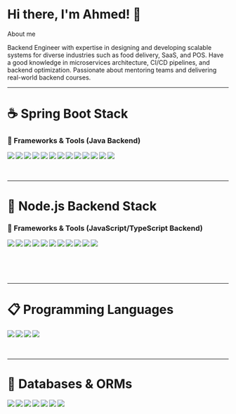 # Hi there, I'm Ahmed! 👋
About me

Backend Engineer with expertise in designing and developing scalable systems
for diverse industries such as food delivery, SaaS, and POS. Have a good knowledge in microservices
architecture, CI/CD pipelines, and backend optimization. Passionate about mentoring teams and delivering
real-world backend courses.

---

# ☕ Spring Boot Stack

### 🧰 Frameworks & Tools (Java Backend)
<img align="left" src="https://img.shields.io/badge/Spring%20Boot-6DB33F?style=for-the-badge&logo=spring-boot&logoColor=white"/>
<img align="left" src="https://img.shields.io/badge/Spring%20Framework-6DB33F?style=for-the-badge&logo=spring&logoColor=white"/>
<img align="left" src="https://img.shields.io/badge/Spring%20Security-6DB33F?style=for-the-badge&logo=spring-security&logoColor=white"/>
<img align="left" src="https://img.shields.io/badge/Spring%20Data%20JPA-6DB33F?style=for-the-badge&logo=spring&logoColor=white"/>
<img align="left" src="https://img.shields.io/badge/Hibernate-59666C?style=for-the-badge&logo=hibernate&logoColor=white"/>
<img align="left" src="https://img.shields.io/badge/OpenFeign-007396?style=for-the-badge&logo=java&logoColor=white"/>
<img align="left" src="https://img.shields.io/badge/Maven-C71A36?style=for-the-badge&logo=apachemaven&logoColor=white"/>
<img align="left" src="https://img.shields.io/badge/Gradle-02303A?style=for-the-badge&logo=gradle&logoColor=white"/>
<img align="left" src="https://img.shields.io/badge/JUnit-25A162?style=for-the-badge&logo=java&logoColor=white"/>
<img align="left" src="https://img.shields.io/badge/Mockito-9B4F96?style=for-the-badge&logo=java&logoColor=white"/>
<img align="left" src="https://img.shields.io/badge/MapStruct-5382a1?style=for-the-badge&logo=java&logoColor=white"/>
<img align="left" src="https://img.shields.io/badge/Lombok-999999?style=for-the-badge&logo=java&logoColor=white"/>
<img align="left" src="https://img.shields.io/badge/Java-ED8B00?style=for-the-badge&logo=openjdk&logoColor=white"/>

<br/><br/><br/>

---

# 🚀 Node.js Backend Stack

### 🧰 Frameworks & Tools (JavaScript/TypeScript Backend)
<img align="left" src="https://img.shields.io/badge/node.js-339933?style=for-the-badge&logo=node.js&logoColor=white"/>
<img align="left" src="https://img.shields.io/badge/Express.js-000000?style=for-the-badge&logo=express&logoColor=white"/>
<img align="left" src="https://img.shields.io/badge/NestJS-E0234E?style=for-the-badge&logo=nestjs&logoColor=white"/>
<img align="left" src="https://img.shields.io/badge/Jest-C21325?style=for-the-badge&logo=jest&logoColor=white"/>
<img align="left" src="https://img.shields.io/badge/Mocha-8D6748?style=for-the-badge&logo=mocha&logoColor=white"/>
<img align="left" src="https://img.shields.io/badge/GraphQL-E10098?style=for-the-badge&logo=graphql&logoColor=white"/>
<img align="left" src="https://img.shields.io/badge/Socket.io-010101?style=for-the-badge&logo=socket.io&logoColor=white"/>
<img align="left" src="https://img.shields.io/badge/BullMQ-D7263D?style=for-the-badge&logo=bullmq&logoColor=white"/>
<img align="left" src="https://img.shields.io/badge/gRPC-4285F4?style=for-the-badge&logo=grpc&logoColor=white"/>
<img align="left" src="https://img.shields.io/badge/Docker-2496ED?style=for-the-badge&logo=docker&logoColor=white"/>
<img align="left" src="https://img.shields.io/badge/AWS-232F3E?style=for-the-badge&logo=amazonaws&logoColor=white"/>

<br/><br/><br/><br/><br/>

---

# 📋 Programming Languages

<img align="left" src="https://img.shields.io/badge/JavaScript-F7DF1E?style=for-the-badge&logo=javascript&logoColor=black"/>
<img align="left" src="https://img.shields.io/badge/TypeScript-3178C6?style=for-the-badge&logo=typescript&logoColor=white"/>
<img align="left" src="https://img.shields.io/badge/Java-ED8B00?style=for-the-badge&logo=openjdk&logoColor=white"/>
<img align="left" src="https://img.shields.io/badge/C%23-239120?style=for-the-badge&logo=c-sharp&logoColor=white"/>

<br/><br/><br/>

---

# 💾 Databases & ORMs

<img align="left" src="https://img.shields.io/badge/PostgreSQL-316192?style=for-the-badge&logo=postgresql&logoColor=white"/>
<img align="left" src="https://img.shields.io/badge/MongoDB-4EA94B?style=for-the-badge&logo=mongodb&logoColor=white"/>
<img align="left" src="https://img.shields.io/badge/Redis-DC382D?style=for-the-badge&logo=redis&logoColor=white"/>
<img align="left" src="https://img.shields.io/badge/Amazon%20DynamoDB-4053D6?style=for-the-badge&logo=Amazon%20DynamoDB&logoColor=white"/>
<img align="left" src="https://img.shields.io/badge/Prisma-3982CE?style=for-the-badge&logo=Prisma&logoColor=white"/>
<img align="left" src="https://img.shields.io/badge/TypeORM-E83524?style=for-the-badge&logo=typeorm&logoColor=white"/>
<img align="left" src="https://img.shields.io/badge/Sequelize-52B0E7?style=for-the-badge&logo=sequelize&logoColor=white"/>

<br/><br/><br/>

